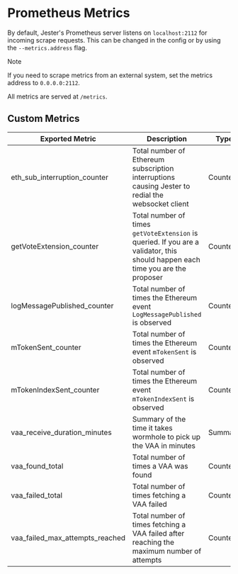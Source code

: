 # Prometheus Metrics

By default, Jester's Prometheus server listens on `localhost:2112` for incoming scrape requests.
This can be changed in the config or by using the `--metrics.address` flag.

> [!NOTE]
> If you need to scrape metrics from an external system, set the metrics address to `0.0.0.0:2112`.

All metrics are served at `/metrics`.

## Custom Metrics

| **Exported Metric**             | **Description**                                                                                                                 | **Type**  |
|---------------------------------|---------------------------------------------------------------------------------------------------------------------------------|-----------|
| eth_sub_interruption_counter    | Total number of Ethereum subscription interruptions causing Jester to redial the websocket client                               | Counter   |
| getVoteExtension_counter        | Total number of times `getVoteExtension` is queried. If you are a validator, this should happen each time you are the proposer  | Counter   |
| logMessagePublished_counter     | Total number of times the Ethereum event `LogMessagePublished` is observed                                                      | Counter   |
| mTokenSent_counter              | Total number of times the Ethereum event `mTokenSent` is observed                                                               | Counter   |
| mTokenIndexSent_counter         | Total number of times the Ethereum event `mTokenIndexSent` is observed                                                          | Counter   |
| vaa_receive_duration_minutes    | Summary of the time it takes wormhole to pick up the VAA in minutes                                                             | Summary   |
| vaa_found_total                 | Total number of times a VAA was found                                                                                           | Counter   |
| vaa_failed_total                | Total number of times fetching a VAA failed                                                                                     | Counter   |
| vaa_failed_max_attempts_reached | Total number of times fetching a VAA failed after reaching the maximum number of attempts                                       | Counter   |
